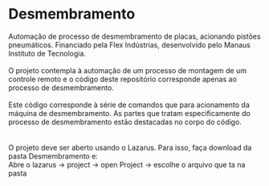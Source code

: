 # Desmembramento
Automação de processo de desmembramento de placas, acionando pistões pneumáticos.  Financiado pela Flex Indústrias, desenvolvido pelo Manaus Instituto de Tecnologia.<br /> <br /> 
O projeto contempla à automação de um processo de montagem de um controle remoto e o código deste repositório corresponde apenas ao processo de desmembramento. <br /> <br /> 
Este código corresponde à série de comandos que para acionamento da máquina de desmembramento. As partes que tratam especificamente do processo de desmembramento estão destacadas no corpo do código.<br /><br />  
O projeto deve ser aberto usando o Lazarus. Para isso, faça download da pasta Desmembramento e: <br />
Abre o lazarus -> project ->  open Project -> escolhe o arquivo que ta na pasta
